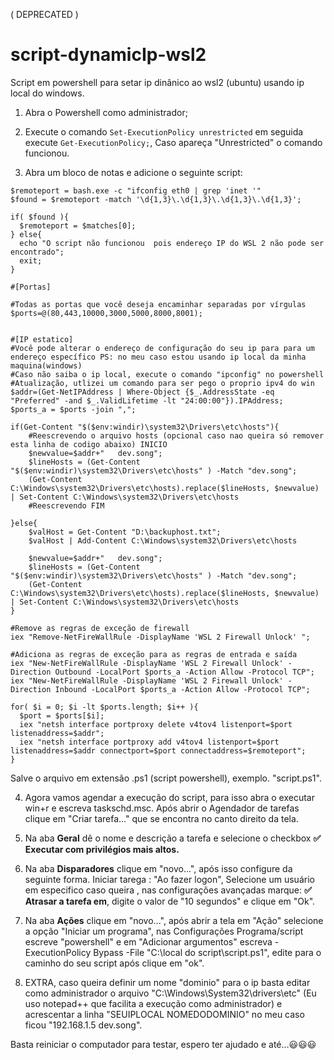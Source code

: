( DEPRECATED )

# script-dynamicIp-wsl2
Script em powershell para setar ip dinânico ao wsl2 (ubuntu) usando ip local do windows.

1. Abra o Powershell como administrador;

2. Execute o comando ```Set-ExecutionPolicy unrestricted```  em seguida execute ```Get-ExecutionPolicy;```, Caso apareça "Unrestricted" o comando funcionou.

3. Abra um bloco de notas e adicione o seguinte script:
```
$remoteport = bash.exe -c "ifconfig eth0 | grep 'inet '"
$found = $remoteport -match '\d{1,3}\.\d{1,3}\.\d{1,3}\.\d{1,3}';

if( $found ){
  $remoteport = $matches[0];
} else{
  echo "O script não funcionou  pois endereço IP do WSL 2 não pode ser encontrado";
  exit;
}

#[Portas]

#Todas as portas que você deseja encaminhar separadas por vírgulas
$ports=@(80,443,10000,3000,5000,8000,8001);


#[IP estatico]
#Você pode alterar o endereço de configuração do seu ip para para um endereço específico PS: no meu caso estou usando ip local da minha maquina(windows)
#Caso não saiba o ip local, execute o comando "ipconfig" no powershell
#Atualização, utlizei um comando para ser pego o proprio ipv4 do win
$addr=(Get-NetIPAddress | Where-Object {$_.AddressState -eq "Preferred" -and $_.ValidLifetime -lt "24:00:00"}).IPAddress;
$ports_a = $ports -join ",";

if(Get-Content "$($env:windir)\system32\Drivers\etc\hosts"){
	#Reescrevendo o arquivo hosts (opcional caso nao queira só remover esta linha de codigo abaixo) INICIO
	$newvalue=$addr+"	dev.song";
	$lineHosts = (Get-Content "$($env:windir)\system32\Drivers\etc\hosts" ) -Match "dev.song";
	(Get-Content C:\Windows\system32\Drivers\etc\hosts).replace($lineHosts, $newvalue) | Set-Content C:\Windows\system32\Drivers\etc\hosts
	#Reescrevendo FIM
	
}else{
	$valHost = Get-Content "D:\backuphost.txt";
	$valHost | Add-Content C:\Windows\system32\Drivers\etc\hosts
	
	$newvalue=$addr+"	dev.song";
	$lineHosts = (Get-Content "$($env:windir)\system32\Drivers\etc\hosts" ) -Match "dev.song";
	(Get-Content C:\Windows\system32\Drivers\etc\hosts).replace($lineHosts, $newvalue) | Set-Content C:\Windows\system32\Drivers\etc\hosts
}

#Remove as regras de exceção de firewall
iex "Remove-NetFireWallRule -DisplayName 'WSL 2 Firewall Unlock' ";

#Adiciona as regras de exceção para as regras de entrada e saída
iex "New-NetFireWallRule -DisplayName 'WSL 2 Firewall Unlock' -Direction Outbound -LocalPort $ports_a -Action Allow -Protocol TCP";
iex "New-NetFireWallRule -DisplayName 'WSL 2 Firewall Unlock' -Direction Inbound -LocalPort $ports_a -Action Allow -Protocol TCP";

for( $i = 0; $i -lt $ports.length; $i++ ){
  $port = $ports[$i];
  iex "netsh interface portproxy delete v4tov4 listenport=$port listenaddress=$addr";
  iex "netsh interface portproxy add v4tov4 listenport=$port listenaddress=$addr connectport=$port connectaddress=$remoteport";
}
```
Salve o arquivo em extensão .ps1 (script powershell), exemplo. "script.ps1".

4. Agora vamos agendar a execução do script, para isso abra o executar win+r e escreva taskschd.msc. Após abrir o Agendador de tarefas clique em 
"Criar tarefa..." que se encontra no canto direito da tela.
5. Na aba **Geral** dê o nome e descrição a tarefa e selecione o checkbox **✅ Executar com privilégios mais altos.**

6. Na aba **Disparadores** clique em "novo...", após isso configure da seguinte forma. Iniciar tarega : "Ao fazer logon", Selecione um usuário em especifico caso queira , nas configurações avançadas marque: **✅ Atrasar a tarefa em**, digite o valor de "10 segundos" e clique em "Ok".

7. Na aba **Ações** clique em "novo...", após abrir a tela em "Ação" selecione a opção "Iniciar um programa", nas Configurações  Programa/script escreve "powershell" e em "Adicionar argumentos" escreva -ExecutionPolicy Bypass -File "C:\local do script\script.ps1", edite para o caminho do seu script após clique em "ok".

8. EXTRA, caso queira definir um nome "dominio" para o ip basta editar como administrador  o arquivo "C:\Windows\System32\drivers\etc" (Eu uso notepad++ que facilita a execução como administrador) e acrescentar a linha "SEUIPLOCAL  NOMEDODOMINIO" no meu caso ficou "192.168.1.5			dev.song".

Basta reiniciar o computador para testar, espero ter ajudado e até...😃😃😃 
